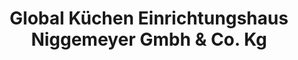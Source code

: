 ---
title: "Global Küchen Einrichtungshaus Niggemeyer Gmbh & Co. Kg"
url: /salzkotten/global-kuechen-einrichtungshaus-niggemeyer-gmbh-und-co-kg/
shop: Möbel
---